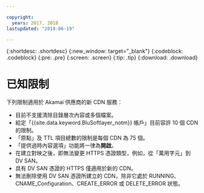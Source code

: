 ```yaml
---

copyright:
  years: 2017, 2018
lastupdated: "2018-06-19"

---
```


{:shortdesc: .shortdesc}
{:new_window: target="_blank"}
{:codeblock: .codeblock}
{:pre: .pre}
{:screen: .screen}
{:tip: .tip}
{:download: .download}

# 已知限制

下列限制適用於 Akamai 供應商的新 CDN 服務：
* 目前不支援清除目錄層次內容或多個檔案。
* 給定「{{site.data.keyword.BluSoftlayer_notm}} 帳戶」目前容許 10 個 CDN 的限制。
* 「原點」及 TTL 項目總數的限制是每個 CDN 為 75 個。
* 「提供過時內容選項」功能將一律為**開啟**。
* 在建立對映之後，即無法變更 HTTPS 憑證類型，例如，從「萬用字元」到 DV SAN。
* 具有 DV SAN 憑證的 HTTPS 僅適用於新的 CDN。
* 無法刪除使用 DV SAN 憑證所建立的 CDN，除非它處於 RUNNING、CNAME_Configuration、CREATE_ERROR 或 DELETE_ERROR 狀態。
